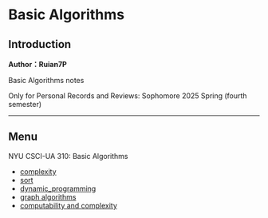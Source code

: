 # Basic Algorithms    

## Introduction

**Author：Ruian7P**

Basic Algorithms notes

Only for Personal Records and Reviews: Sophomore 2025 Spring (fourth semester)

----

## Menu

NYU CSCI-UA 310: Basic Algorithms
- [complexity](./notes/1.complexity.md)
- [sort](./notes/2.sort.md)
- [dynamic_programming](./notes/3.dynamic_programming.md)
- [graph algorithms](./notes/4.graph_algo.md)
- [computability and complexity](./notes/5.computability_complexity.md)
